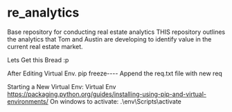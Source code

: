 # re_analytics
Base repository for conducting real estate analytics
THIS repository outlines the analytics that Tom and Austin are developing to identify value in the current real estate 
market.

Lets Get this Bread :p


After Editing Virtual Env.
pip freeze---- Append the req.txt file with new req

Starting a New Virtual Env:
Virtual Env
https://packaging.python.org/guides/installing-using-pip-and-virtual-environments/
On windows to activate:
.\env\Scripts\activate
